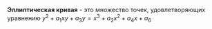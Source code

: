 **Эллиптическая кривая** - это множество точек, удовлетворяющих уравнению $y^2 + a_1xy + a_3y = x^3 + a_2x^2 + a_4x + a_6$


